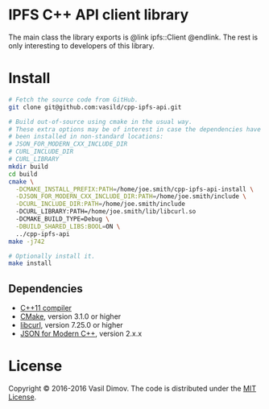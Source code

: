 # IPFS C++ API client library

The main class the library exports is @link ipfs::Client @endlink. The rest is only interesting to developers of this library.

# Install

```sh
# Fetch the source code from GitHub.
git clone git@github.com:vasild/cpp-ipfs-api.git

# Build out-of-source using cmake in the usual way.
# These extra options may be of interest in case the dependencies have
# been installed in non-standard locations:
# JSON_FOR_MODERN_CXX_INCLUDE_DIR
# CURL_INCLUDE_DIR
# CURL_LIBRARY
mkdir build
cd build
cmake \
  -DCMAKE_INSTALL_PREFIX:PATH=/home/joe.smith/cpp-ipfs-api-install \
  -DJSON_FOR_MODERN_CXX_INCLUDE_DIR:PATH=/home/joe.smith/include \
  -DCURL_INCLUDE_DIR:PATH=/home/joe.smith/include
  -DCURL_LIBRARY:PATH=/home/joe.smith/lib/libcurl.so
  -DCMAKE_BUILD_TYPE=Debug \
  -DBUILD_SHARED_LIBS:BOOL=ON \
  ../cpp-ipfs-api
make -j742

# Optionally install it.
make install
```

## Dependencies

- [C++11 compiler](https://github.com/nlohmann/json#supported-compilers)
- [CMake](http://cmake.org), version 3.1.0 or higher
- [libcurl](https://curl.haxx.se/libcurl), version 7.25.0 or higher
- [JSON for Modern C++](https://github.com/nlohmann/json), version 2.x.x

# License

Copyright &copy; 2016-2016 Vasil Dimov. The code is distributed under the [MIT License](http://opensource.org/licenses/MIT).
